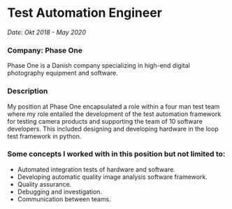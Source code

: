 # Test Automation Engineer

*Date: Okt 2018 - May 2020*

### Company: Phase One

Phase One is a Danish company specializing in high-end digital photography equipment and software.

### Description

My position at Phase One encapsulated a role within a
four man test team where my role entailed the
development of the test automation framework for
testing camera products and supporting the team of
10 software developers. This included designing and
developing hardware in the loop test framework in
python.

### Some concepts I worked with in this position but not limited to:

* Automated integration tests of hardware and software.
* Developing automatic quality image analysis software framework.
* Quality assurance.
* Debugging and investigation.
* Communication between teams.
